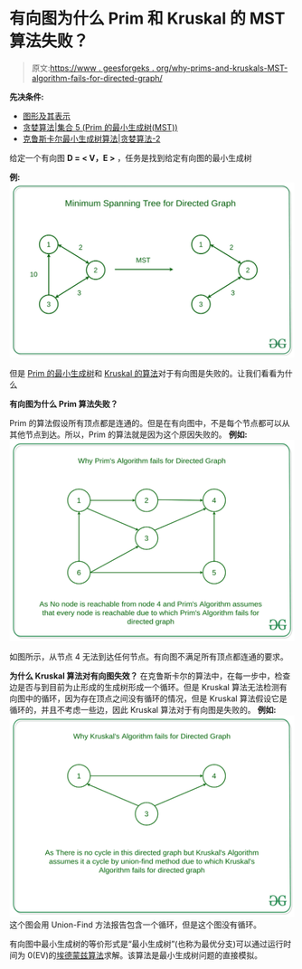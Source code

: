 # 有向图为什么 Prim 和 Kruskal 的 MST 算法失败？

> 原文:[https://www . geesforgeks . org/why-prims-and-kruskals-MST-algorithm-fails-for-directed-graph/](https://www.geeksforgeeks.org/why-prims-and-kruskals-mst-algorithm-fails-for-directed-graph/)

**先决条件:**

*   [图形及其表示](https://www.geeksforgeeks.org/graph-and-its-representations/)
*   [贪婪算法|集合 5 (Prim 的最小生成树(MST))](https://www.geeksforgeeks.org/prims-minimum-spanning-tree-mst-greedy-algo-5/)
*   [克鲁斯卡尔最小生成树算法|贪婪算法-2](https://www.geeksforgeeks.org/kruskals-minimum-spanning-tree-algorithm-greedy-algo-2/)

给定一个有向图 **D = < V，E >** ，任务是找到给定有向图的最小生成树

**例:**
[![](img/8e8233f325a19573d677ac52f2307f3a.png)](https://media.geeksforgeeks.org/wp-content/uploads/20200316173940/Untitled-Diagram66-3.jpg)

但是 [Prim 的最小生成树](https://www.geeksforgeeks.org/prims-minimum-spanning-tree-mst-greedy-algo-5/)和 [Kruskal 的算法](https://www.geeksforgeeks.org/kruskals-minimum-spanning-tree-using-stl-in-c/)对于有向图是失败的。让我们看看为什么

**有向图为什么 Prim 算法失败？**

Prim 的算法假设所有顶点都是连通的。但是在有向图中，不是每个节点都可以从其他节点到达。所以，Prim 的算法就是因为这个原因失败的。
**例如:**
[![](img/495b639a34b5ca5eaa82e530c3c029ea.png)](https://media.geeksforgeeks.org/wp-content/cdn-uploads/20200320001817/Untitled-Diagramksh.png)

如图所示，从节点 4 无法到达任何节点。有向图不满足所有顶点都连通的要求。

**为什么 Kruskal 算法对有向图失效？**
在克鲁斯卡尔的算法中，在每一步中，检查边是否与到目前为止形成的生成树形成一个循环。但是 Kruskal 算法无法检测有向图中的循环，因为存在顶点之间没有循环的情况，但是 Kruskal 算法假设它是循环的，并且不考虑一些边，因此 Kruskal 算法对于有向图是失败的。
**例如:**
[![](img/3b15cd2efc77680a1e4f033856efa145.png)](https://media.geeksforgeeks.org/wp-content/cdn-uploads/20200320002247/Untitled-Diagramksjd.png) 
这个图会用 Union-Find 方法报告包含一个循环，但是这个图没有循环。

有向图中最小生成树的等价形式是“最小生成树”(也称为最优分支)可以通过运行时间为 0(EV)的[埃德蒙兹算法](https://en.wikipedia.org/wiki/Edmonds%27_algorithm)求解。该算法是最小生成树问题的直接模拟。